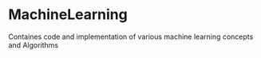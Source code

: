 # MachineLearning
Containes code and implementation of various machine learning concepts and Algorithms
